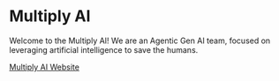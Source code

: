 # Multiply AI

Welcome to the Multiply AI! We are an Agentic Gen AI team, focused on leveraging artificial intelligence to save the humans. 

[Multiply AI Website](https://multiplyai.team)

